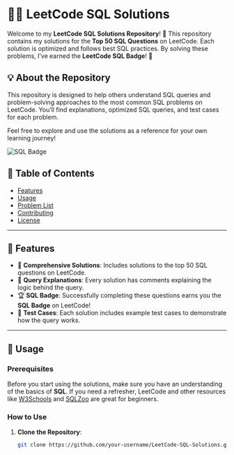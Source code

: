 # 🧑‍💻 LeetCode SQL Solutions

Welcome to my **LeetCode SQL Solutions Repository**! 🚀 This repository contains my solutions for the **Top 50 SQL Questions** on LeetCode. Each solution is optimized and follows best SQL practices. By solving these problems, I’ve earned the **LeetCode SQL Badge**! 🏅

## 💡 About the Repository

This repository is designed to help others understand SQL queries and problem-solving approaches to the most common SQL problems on LeetCode. You’ll find explanations, optimized SQL queries, and test cases for each problem.

Feel free to explore and use the solutions as a reference for your own learning journey!

![SQL Badge](https://example.com/sql-badge.png)

## 📝 Table of Contents

- [Features](#features)
- [Usage](#usage)
- [Problem List](#problem-list)
- [Contributing](#contributing)
- [License](#license)

---

## 🌟 Features

- 🔑 **Comprehensive Solutions**: Includes solutions to the top 50 SQL questions on LeetCode.
- 📘 **Query Explanations**: Every solution has comments explaining the logic behind the query.
- 🏆 **SQL Badge**: Successfully completing these questions earns you the **SQL Badge** on LeetCode!
- 🧪 **Test Cases**: Each solution includes example test cases to demonstrate how the query works.

---

## 🚀 Usage

### Prerequisites

Before you start using the solutions, make sure you have an understanding of the basics of **SQL**. If you need a refresher, LeetCode and other resources like [W3Schools](https://www.w3schools.com/sql/) and [SQLZoo](https://sqlzoo.net/) are great for beginners.

### How to Use

1. **Clone the Repository**:

   ```bash
   git clone https://github.com/your-username/LeetCode-SQL-Solutions.git
